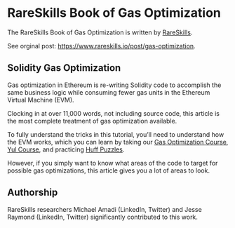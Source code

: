 # RareSkills Book of Gas Optimization

The RareSkills Book of Gas Optimization is written by [RareSkills](https://www.rareskills.io/).  

See orginal post: https://www.rareskills.io/post/gas-optimization.

## Solidity Gas Optimization

Gas optimization in Ethereum is re-writing Solidity code to accomplish the same business logic while consuming fewer gas units in the Ethereum Virtual Machine (EVM).

Clocking in at over 11,000 words, not including source code, this article is the most complete treatment of gas optimization available.

To fully understand the tricks in this tutorial, you’ll need to understand how the EVM works, which you can learn by taking our [Gas Optimization Course](https://hackmd.io/eQJUW4PLQN-6HRrgyxdhsQ?view), [Yul Course](https://hackmd.io/eQJUW4PLQN-6HRrgyxdhsQ?view), and practicing [Huff Puzzles](https://github.com/RareSkills/huff-puzzles).

However, if you simply want to know what areas of the code to target for possible gas optimizations, this article gives you a lot of areas to look.

## Authorship
RareSkills researchers Michael Amadi (LinkedIn, Twitter) and Jesse Raymond (LinkedIn, Twitter) significantly contributed to this work.